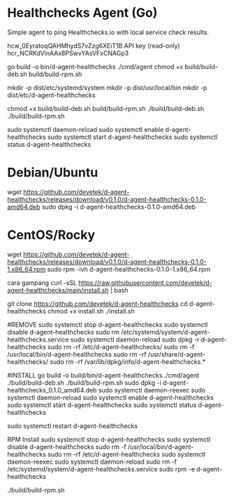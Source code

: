 # Healthchecks Agent (Go)

Simple agent to ping Healthchecks.io with local service check results.

hcw_0EyratoqQAHMhydS7vZzg6XEiT1B
API key (read-only) hcr_NCRKdVlnAAx8PSwvYAsVFxCNAGp3


<!-- CARA BUILD  -->
go build -o bin/d-agent-healthchecks ./cmd/agent
chmod +x build/build-deb.sh build/build-rpm.sh



mkdir -p dist/etc/systemd/system
mkdir -p dist/usr/local/bin
mkdir -p dist/etc/d-agent-healthchecks


chmod +x build/build-deb.sh build/build-rpm.sh
./build/build-deb.sh
./build/build-rpm.sh


sudo systemctl daemon-reload
sudo systemctl enable d-agent-healthchecks
sudo systemctl start d-agent-healthchecks
sudo systemctl status d-agent-healthchecks


# Debian/Ubuntu
wget https://github.com/devetek/d-agent-healthchecks/releases/download/v0.1.0/d-agent-healthchecks-0.1.0-amd64.deb
sudo dpkg -i d-agent-healthchecks-0.1.0-amd64.deb

# CentOS/Rocky
wget https://github.com/devetek/d-agent-healthchecks/releases/download/v0.1.0/d-agent-healthchecks-0.1.0-1.x86_64.rpm
sudo rpm -ivh d-agent-healthchecks-0.1.0-1.x86_64.rpm


cara gampang curl -sSL https://raw.githubusercontent.com/devetek/d-agent-healthchecks/main/install.sh | bash

git clone https://github.com/devetek/d-agent-healthchecks
cd d-agent-healthchecks
chmod +x install.sh
./install.sh


#REMOVE
sudo systemctl stop d-agent-healthchecks
sudo systemctl disable d-agent-healthchecks
sudo rm /etc/systemd/system/d-agent-healthchecks.service
sudo systemctl daemon-reload
sudo dpkg -r d-agent-healthchecks
sudo rm -rf /etc/d-agent-healthchecks/
sudo rm -f /usr/local/bin/d-agent-healthchecks
sudo rm -rf /usr/share/d-agent-healthchecks/
sudo rm -rf /var/lib/dpkg/info/d-agent-healthchecks.*



#INSTALL
go build -o build/bin/d-agent-healthchecks ./cmd/agent
./build/build-deb.sh
./build/build-rpm.sh
sudo dpkg -i d-agent-healthchecks_0.1.0_amd64.deb 
sudo systemctl daemon-reexec
sudo systemctl daemon-reload
sudo systemctl enable d-agent-healthchecks
sudo systemctl start d-agent-healthchecks
sudo systemctl status d-agent-healthchecks

sudo systemctl restart d-agent-healthchecks


RPM Install
sudo systemctl stop d-agent-healthchecks
sudo systemctl disable d-agent-healthchecks
sudo rm -f /usr/local/bin/d-agent-healthchecks
sudo rm -rf /etc/d-agent-healthchecks
sudo systemctl daemon-reexec
sudo systemctl daemon-reload
sudo rm -f /etc/systemd/system/d-agent-healthchecks.service
sudo rpm -e d-agent-healthchecks

./build/build-rpm.sh